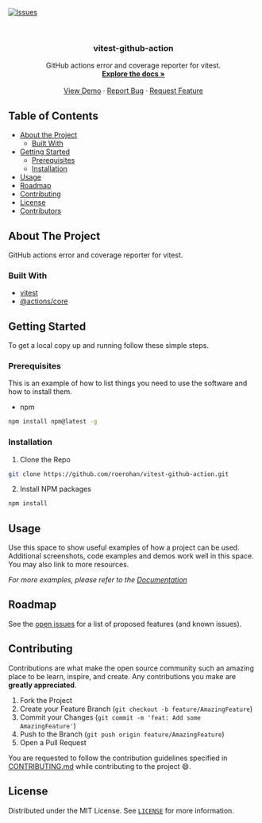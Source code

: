 [![Issues][issues-shield]][issues-url]

<!-- PROJECT LOGO -->
<br />
<p align="center">
  <!-- <a href="https://github.com/roerohan/vitest-github-action">
    <img src="https://project-logo.png" alt="Logo" width="80">
  </a> -->

  <h3 align="center">vitest-github-action</h3>

  <p align="center">
    GitHub actions error and coverage reporter for vitest.
    <br />
    <a href="https://github.com/roerohan/vitest-github-action"><strong>Explore the docs »</strong></a>
    <br />
    <br />
    <a href="https://github.com/roerohan/vitest-github-action">View Demo</a>
    ·
    <a href="https://github.com/roerohan/vitest-github-action/issues">Report Bug</a>
    ·
    <a href="https://github.com/roerohan/vitest-github-action/issues">Request Feature</a>
  </p>
</p>



<!-- TABLE OF CONTENTS -->
## Table of Contents

* [About the Project](#about-the-project)
  * [Built With](#built-with)
* [Getting Started](#getting-started)
  * [Prerequisites](#prerequisites)
  * [Installation](#installation)
* [Usage](#usage)
* [Roadmap](#roadmap)
* [Contributing](#contributing)
* [License](#license)
* [Contributors](#contributors-)



<!-- ABOUT THE PROJECT -->
## About The Project

GitHub actions error and coverage reporter for vitest.

### Built With

* [vitest](https://vitest.dev/)
* [@actions/core](https://www.npmjs.com/package/@actions/core)


<!-- GETTING STARTED -->
## Getting Started

To get a local copy up and running follow these simple steps.

### Prerequisites

This is an example of how to list things you need to use the software and how to install them.
* npm
```sh
npm install npm@latest -g
```

### Installation
 
1. Clone the Repo
```sh
git clone https://github.com/roerohan/vitest-github-action.git
```
2. Install NPM packages
```sh
npm install
```



<!-- USAGE EXAMPLES -->
## Usage

Use this space to show useful examples of how a project can be used. Additional screenshots, code examples and demos work well in this space. You may also link to more resources.

_For more examples, please refer to the [Documentation](https://example.com)_



<!-- ROADMAP -->
## Roadmap

See the [open issues](https://github.com/roerohan/vitest-github-action/issues) for a list of proposed features (and known issues).



<!-- CONTRIBUTING -->
## Contributing

Contributions are what make the open source community such an amazing place to be learn, inspire, and create. Any contributions you make are **greatly appreciated**.

1. Fork the Project
2. Create your Feature Branch (`git checkout -b feature/AmazingFeature`)
3. Commit your Changes (`git commit -m 'feat: Add some AmazingFeature'`)
4. Push to the Branch (`git push origin feature/AmazingFeature`)
5. Open a Pull Request

You are requested to follow the contribution guidelines specified in [CONTRIBUTING.md](./CONTRIBUTING.md) while contributing to the project :smile:.

<!-- LICENSE -->
## License

Distributed under the MIT License. See [`LICENSE`](./LICENSE) for more information.




<!-- MARKDOWN LINKS & IMAGES -->
<!-- https://www.markdownguide.org/basic-syntax/#reference-style-links -->
[roerohan-url]: https://roerohan.github.io
[issues-shield]: https://img.shields.io/github/issues/roerohan/vitest-github-action.svg?style=flat-square
[issues-url]: https://github.com/roerohan/vitest-github-action/issues
